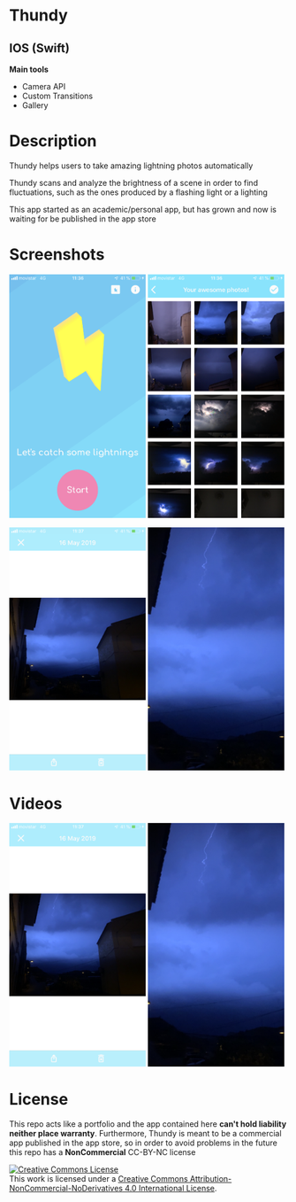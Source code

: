 <h1>Thundy</h1>
<h2>IOS (Swift)</h2>
<b>Main tools</b>
<ul>
<li>Camera API</li>
<li>Custom Transitions</li>
<li>Gallery</li>
</ul>

<h1>Description</h1>
<p>Thundy helps users to take amazing lightning photos automatically</p>
<p>Thundy scans and analyze the brightness of a scene in order to find fluctuations, such as the ones produced by a flashing light or a lighting</p>
<p>This app started as an academic/personal app, but has grown and now is waiting for be published in the app store</p>

<h1>Screenshots</h1>
<p>
  <a href='#img1'><img id='img1' width = '49%' src='IMG_0685.png'/></a>
  <a href='#img2'><img id='img2' width = '49%' src='IMG_0686.png'/></a>
</p>
<p>
  <a href='#img3'><img id='img3' width = '49%' src='IMG_0687.png'/></a>
  <a href='#img4'><img id='img4' width = '49%' src='IMG_0688.png'/></a>
</p>

<h1>Videos</h1>
<p>
  <a href='#img3'><img id='img3' width = '49%' src='IMG_0687.png'/></a>
  <a href='#img4'><img id='img4' width = '49%' src='IMG_0688.png'/></a>
</p>

<h1>License</h1>
<p>This repo acts like a portfolio and the app contained here <b>can't hold liability neither place warranty</b>. Furthermore, Thundy is meant to be a commercial app published in the app store, so in order to avoid problems in the future this repo has a <b>NonCommercial</b> CC-BY-NC license</p>
<a rel="license" href="http://creativecommons.org/licenses/by-nc-nd/4.0/"><img alt="Creative Commons License" style="border-width:0" src="https://i.creativecommons.org/l/by-nc-nd/4.0/88x31.png" /></a><br />This work is licensed under a <a rel="license" href="http://creativecommons.org/licenses/by-nc-nd/4.0/">Creative Commons Attribution-NonCommercial-NoDerivatives 4.0 International License</a>.
